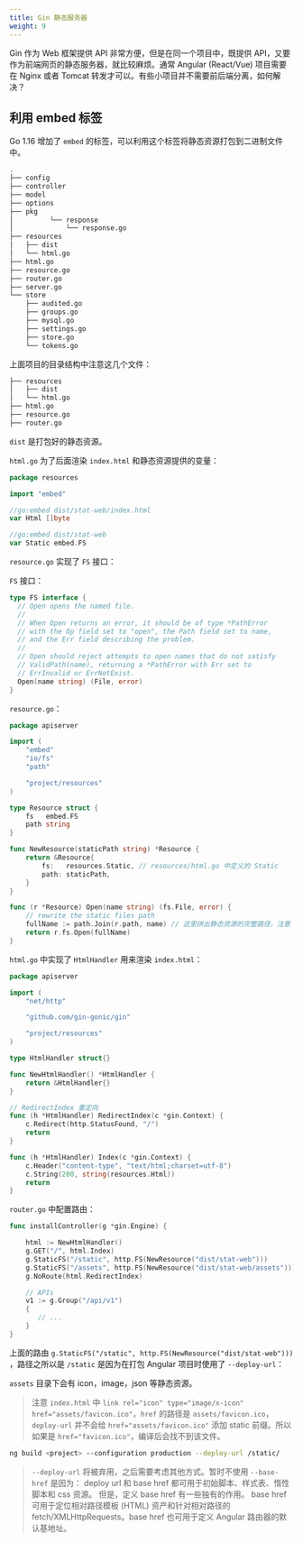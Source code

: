 ```yaml
---
title: Gin 静态服务器
weight: 9
---
```


Gin 作为 Web 框架提供 API 非常方便，但是在同一个项目中，既提供 API，又要作为前端网页的静态服务器，就比较麻烦。通常 Angular (React/Vue) 
项目需要在 Nginx 或者 Tomcat 转发才可以。有些小项目并不需要前后端分离，如何解决？

## 利用 embed 标签

Go 1.16 增加了 `embed` 的标签，可以利用这个标签将静态资源打包到二进制文件中。

```bash
.
├── config
├── controller
├── model
├── options
├── pkg
│         └── response
│             └── response.go
├── resources
│   ├── dist
│   └── html.go
├── html.go
├── resource.go
├── router.go
├── server.go
└── store
    ├── audited.go
    ├── groups.go
    ├── mysql.go
    ├── settings.go
    ├── store.go
    └── tokens.go
```

上面项目的目录结构中注意这几个文件：

```bash
├── resources
│   ├── dist
│   └── html.go
├── html.go
├── resource.go
├── router.go
```

`dist` 是打包好的静态资源。

`html.go` 为了后面渲染 `index.html` 和静态资源提供的变量：

```go
package resources

import "embed"

//go:embed dist/stat-web/index.html
var Html []byte

//go:embed dist/stat-web
var Static embed.FS
```

`resource.go` 实现了 `FS` 接口：

`FS` 接口：
```go
type FS interface {
  // Open opens the named file.
  //
  // When Open returns an error, it should be of type *PathError
  // with the Op field set to "open", the Path field set to name,
  // and the Err field describing the problem.
  //
  // Open should reject attempts to open names that do not satisfy
  // ValidPath(name), returning a *PathError with Err set to
  // ErrInvalid or ErrNotExist.
  Open(name string) (File, error)
}
```

`resource.go`：

```go
package apiserver

import (
	"embed"
	"io/fs"
	"path"

	"project/resources"
)

type Resource struct {
	fs   embed.FS
	path string
}

func NewResource(staticPath string) *Resource {
	return &Resource{
		fs:   resources.Static, // resources/html.go 中定义的 Static
		path: staticPath,
	}
}

func (r *Resource) Open(name string) (fs.File, error) {
	// rewrite the static files path
	fullName := path.Join(r.path, name) // 这里拼出静态资源的完整路径，注意 windows 下使用 filepath.Join，会导致找不到文件
	return r.fs.Open(fullName)
}
```

`html.go` 中实现了 `HtmlHandler` 用来渲染 `index.html`：

```go
package apiserver

import (
	"net/http"

	"github.com/gin-gonic/gin"

	"project/resources"
)

type HtmlHandler struct{}

func NewHtmlHandler() *HtmlHandler {
	return &HtmlHandler{}
}

// RedirectIndex 重定向
func (h *HtmlHandler) RedirectIndex(c *gin.Context) {
	c.Redirect(http.StatusFound, "/")
	return
}

func (h *HtmlHandler) Index(c *gin.Context) {
	c.Header("content-type", "text/html;charset=utf-8")
	c.String(200, string(resources.Html))
	return
}
```

`router.go` 中配置路由：

```go
func installController(g *gin.Engine) {

    html := NewHtmlHandler()
    g.GET("/", html.Index)
    g.StaticFS("/static", http.FS(NewResource("dist/stat-web")))
    g.StaticFS("/assets", http.FS(NewResource("dist/stat-web/assets")))
    g.NoRoute(html.RedirectIndex)

    // APIs
	v1 := g.Group("/api/v1")
    {
	   // ...
    }
}
```

上面的路由 `g.StaticFS("/static", http.FS(NewResource("dist/stat-web")))` ，路径之所以是 `/static` 是因为在打包 Angular 项目时使用了 `--deploy-url`：

`assets` 目录下会有 icon，image，json 等静态资源。

> 注意 `index.html` 中 `link rel="icon" type="image/x-icon" href="assets/favicon.ico"`，`href` 的路径是 `assets/favicon.ico`，
> `deploy-url` 并不会给 `href="assets/favicon.ico"` 添加 static 前缀。所以如果是 `href="favicon.ico"`，编译后会找不到该文件。

```bash
ng build <project> --configuration production --deploy-url /static/
```

> `--deploy-url` 将被弃用，之后需要考虑其他方式。暂时不使用 `--base-href` 是因为：
> deploy url 和 base href 都可用于初始脚本、样式表、惰性脚本和 css 资源。 但是，定义 base href 有一些独有的作用。
> base href 可用于定位相对路径模板 (HTML) 资产和针对相对路径的 fetch/XMLHttpRequests。base href 也可用于定义 Angular 路由器的默认基地址。

